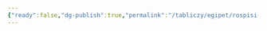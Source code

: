 ```yaml
---
{"ready":false,"dg-publish":true,"permalink":"/tabliczy/egipet/rospisi-v-grobnicze-skulptora-nebomana-fivy/","dgPassFrontmatter":true}
---
```



